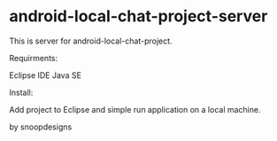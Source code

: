 android-local-chat-project-server
=================================
This is server for android-local-chat-project.

Requirments:

Eclipse IDE
Java SE

Install:

Add project to Eclipse and simple run application on a local machine.

by snoopdesigns
